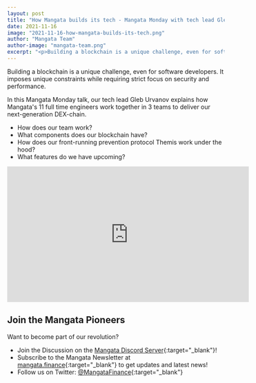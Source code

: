 ```yaml
---
layout: post
title: "How Mangata builds its tech - Mangata Monday with tech lead Gleb Urvanov"
date: 2021-11-16
image: "2021-11-16-how-mangata-builds-its-tech.png"
author: "Mangata Team"
author-image: "mangata-team.png"
excerpt: "<p>Building a blockchain is a unique challenge, even for software developers. It imposes unique constraints while requiring strict focus on security and performance. In this Mangata Monday talk, our tech lead Gleb Urvanov explains how Mangata's 11 full time engineers work together in 3 teams to deliver our next-generation DEX-chain.</p>"
---
```




Building a blockchain is a unique challenge, even for software developers. It imposes unique constraints while requiring strict focus on security and performance.

In this Mangata Monday talk, our tech lead Gleb Urvanov explains how Mangata's 11 full time engineers work together in 3 teams to deliver our next-generation DEX-chain.

- How does our team work?
- What components does our blockchain have?
- How does our front-running prevention protocol Themis work under the hood?
- What features do we have upcoming?

<iframe width="560" height="315" src="https://www.youtube.com/embed/KlbwTF7un2M" title="YouTube video player" frameborder="0" allow="accelerometer; autoplay; clipboard-write; encrypted-media; gyroscope; picture-in-picture" allowfullscreen></iframe>

## Join the Mangata Pioneers
Want to become part of our revolution?
* Join the Discussion on the [Mangata Discord Server](https://discord.gg/BAE7GFkax4){:target="\_blank"}!
* Subscribe to the Mangata Newsletter at [mangata.finance](https://mangata.finance){:target="\_blank"} to get updates and latest news!
* Follow us on Twitter: [@MangataFinance](https://twitter.com/MangataFinance){:target="\_blank"}

